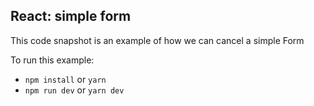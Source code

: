 ## React: simple form ##

This code snapshot is an example of how we can cancel a simple Form

To run this example:

- `npm install` or `yarn`
- `npm run dev` or `yarn dev`

